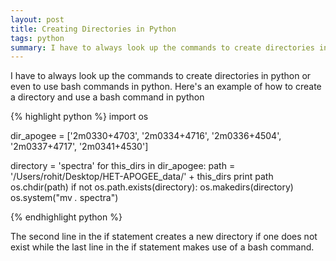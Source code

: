 ```yaml
---
layout: post
title: Creating Directories in Python
tags: python
summary: I have to always look up the commands to create directories in python or even to use bash commands in python. Here's an example of how to create a directory and use a bash command in python 
---
```

I have to always look up the commands to create directories in python or even to use bash commands in python. Here's an example of how to create a directory and use a bash command in python 

{% highlight python %}
import os

dir_apogee = ['2m0330+4703', '2m0334+4716', '2m0336+4504', '2m0337+4717', '2m0341+4530']

directory = 'spectra'
for this_dirs in dir_apogee:
	path = '/Users/rohit/Desktop/HET-APOGEE_data/' + this_dirs
	print path
	os.chdir(path)
	if not os.path.exists(directory):
		os.makedirs(directory)
		os.system("mv *.* spectra")

{% endhighlight python %}

The second line in the if statement creates a new directory if one does not exist while the last line in the if statement makes use of a bash command.  